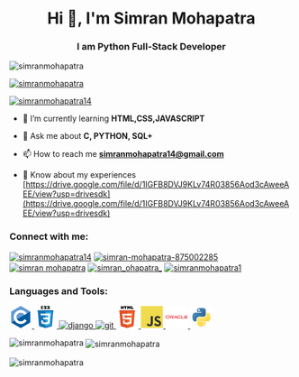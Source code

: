 <h1 align="center">Hi 👋, I'm Simran Mohapatra</h1>
<h3 align="center">I am Python Full-Stack Developer</h3>

<p align="left"> <img src="https://komarev.com/ghpvc/?username=simranmohapatra&label=Profile%20views&color=0e75b6&style=flat" alt="simranmohapatra" /> </p>

<p align="left"> <a href="https://github.com/ryo-ma/github-profile-trophy"><img src="https://github-profile-trophy.vercel.app/?username=simranmohapatra" alt="simranmohapatra" /></a> </p>

<p align="left"> <a href="https://twitter.com/simranmohapatra14" target="blank"><img src="https://img.shields.io/twitter/follow/simranmohapatra14?logo=twitter&style=for-the-badge" alt="simranmohapatra14" /></a> </p>

- 🌱 I’m currently learning **HTML,CSS,JAVASCRIPT**

- 💬 Ask me about **C, PYTHON, SQL+**

- 📫 How to reach me **simranmohapatra14@gmail.com**

- 📄 Know about my experiences [https://drive.google.com/file/d/1IGFB8DVJ9KLv74R03856Aod3cAweeAEE/view?usp=drivesdk](https://drive.google.com/file/d/1IGFB8DVJ9KLv74R03856Aod3cAweeAEE/view?usp=drivesdk)

<h3 align="left">Connect with me:</h3>
<p align="left">
<a href="https://twitter.com/simranmohapatra14" target="blank"><img align="center" src="https://raw.githubusercontent.com/rahuldkjain/github-profile-readme-generator/master/src/images/icons/Social/twitter.svg" alt="simranmohapatra14" height="30" width="40" /></a>
<a href="https://linkedin.com/in/simran-mohapatra-875002285" target="blank"><img align="center" src="https://raw.githubusercontent.com/rahuldkjain/github-profile-readme-generator/master/src/images/icons/Social/linked-in-alt.svg" alt="simran-mohapatra-875002285" height="30" width="40" /></a>
<a href="https://fb.com/simran mohapatra" target="blank"><img align="center" src="https://raw.githubusercontent.com/rahuldkjain/github-profile-readme-generator/master/src/images/icons/Social/facebook.svg" alt="simran mohapatra" height="30" width="40" /></a>
<a href="https://instagram.com/simran_ohapatra_" target="blank"><img align="center" src="https://raw.githubusercontent.com/rahuldkjain/github-profile-readme-generator/master/src/images/icons/Social/instagram.svg" alt="simran_ohapatra_" height="30" width="40" /></a>
<a href="https://www.hackerrank.com/simranmohapatra1" target="blank"><img align="center" src="https://raw.githubusercontent.com/rahuldkjain/github-profile-readme-generator/master/src/images/icons/Social/hackerrank.svg" alt="simranmohapatra1" height="30" width="40" /></a>
</p>

<h3 align="left">Languages and Tools:</h3>
<p align="left"> <a href="https://www.cprogramming.com/" target="_blank" rel="noreferrer"> <img src="https://raw.githubusercontent.com/devicons/devicon/master/icons/c/c-original.svg" alt="c" width="40" height="40"/> </a> <a href="https://www.w3schools.com/css/" target="_blank" rel="noreferrer"> <img src="https://raw.githubusercontent.com/devicons/devicon/master/icons/css3/css3-original-wordmark.svg" alt="css3" width="40" height="40"/> </a> <a href="https://www.djangoproject.com/" target="_blank" rel="noreferrer"> <img src="https://cdn.worldvectorlogo.com/logos/django.svg" alt="django" width="40" height="40"/> </a> <a href="https://git-scm.com/" target="_blank" rel="noreferrer"> <img src="https://www.vectorlogo.zone/logos/git-scm/git-scm-icon.svg" alt="git" width="40" height="40"/> </a> <a href="https://www.w3.org/html/" target="_blank" rel="noreferrer"> <img src="https://raw.githubusercontent.com/devicons/devicon/master/icons/html5/html5-original-wordmark.svg" alt="html5" width="40" height="40"/> </a> <a href="https://developer.mozilla.org/en-US/docs/Web/JavaScript" target="_blank" rel="noreferrer"> <img src="https://raw.githubusercontent.com/devicons/devicon/master/icons/javascript/javascript-original.svg" alt="javascript" width="40" height="40"/> </a> <a href="https://www.oracle.com/" target="_blank" rel="noreferrer"> <img src="https://raw.githubusercontent.com/devicons/devicon/master/icons/oracle/oracle-original.svg" alt="oracle" width="40" height="40"/> </a> <a href="https://www.python.org" target="_blank" rel="noreferrer"> <img src="https://raw.githubusercontent.com/devicons/devicon/master/icons/python/python-original.svg" alt="python" width="40" height="40"/> </a> </p>

<p><img align="left" src="https://github-readme-stats.vercel.app/api/top-langs?username=simranmohapatra&show_icons=true&locale=en&layout=compact" alt="simranmohapatra" /></p>

<p>&nbsp;<img align="center" src="https://github-readme-stats.vercel.app/api?username=simranmohapatra&show_icons=true&locale=en" alt="simranmohapatra" /></p>

<p><img align="center" src="https://github-readme-streak-stats.herokuapp.com/?user=simranmohapatra&" alt="simranmohapatra" /></p>
